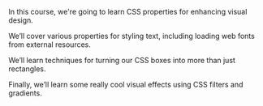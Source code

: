 In this course, we're going to learn CSS properties for enhancing visual design. 

We’ll cover various properties for styling text, including loading web fonts from external resources. 

We’ll learn techniques for turning our CSS boxes into more than just rectangles. 

Finally, we’ll learn some really cool visual effects using CSS filters and gradients.